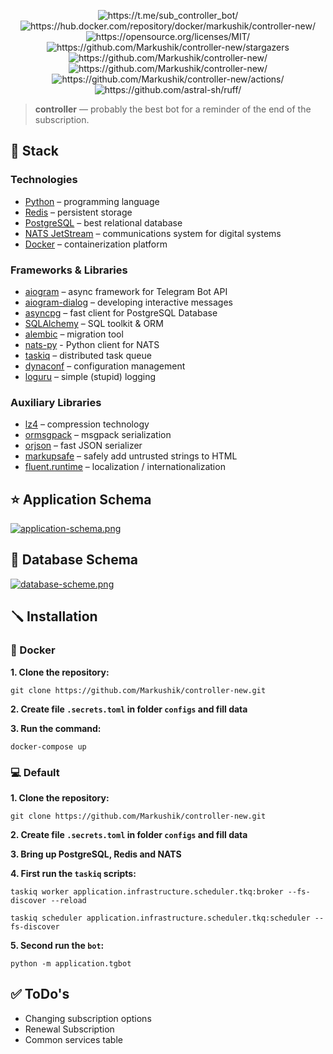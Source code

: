 <p align="center">
<img src="https://img.shields.io/badge/Telegram-%40sub__controller__bot-blue?style=flat-square" alt="https://t.me/sub_controller_bot/">
<img src="https://img.shields.io/badge/Docker%20Hub-controller--new-green?style=flat-square" alt="https://hub.docker.com/repository/docker/markushik/controller-new/">

<img src="https://img.shields.io/badge/License-MIT-green.svg?style=flat-square" alt="https://opensource.org/licenses/MIT/">
<img src="https://img.shields.io/github/stars/Markushik/controller-new.svg?style=flat-square" alt="https://github.com/Markushik/controller-new/stargazers">
<img src="https://img.shields.io/github/last-commit/Markushik/controller-new.svg?style=flat-square" alt="https://github.com/Markushik/controller-new/">
<img src="https://img.shields.io/github/repo-size/Markushik/controller-new.svg?style=flat-square" alt="https://github.com/Markushik/controller-new/">

<img src="https://github.com/Markushik/controller-new/actions/workflows/CI.yaml/badge.svg?style=flat-square" alt="https://github.com/Markushik/controller-new/actions/">
<img src="https://img.shields.io/endpoint?url=https://raw.githubusercontent.com/charliermarsh/ruff/main/assets/badge/v2.json?style=flat-square" alt="https://github.com/astral-sh/ruff/">

> **controller** — probably the best bot for a reminder of the end of the subscription.

## 🚀 Stack

### Technologies

- [Python](https://www.python.org/) – programming language
- [Redis](https://redis.io/) – persistent storage
- [PostgreSQL](https://www.postgresql.org/) – best relational database
- [NATS JetStream](https://nats.io/) – communications system for digital systems
- [Docker](https://www.docker.com/) – containerization platform

### Frameworks & Libraries

- [aiogram](https://github.com/aiogram/aiogram) – async framework for Telegram Bot API
- [aiogram-dialog](https://github.com/Tishka17/aiogram_dialog) – developing interactive messages
- [asyncpg](https://github.com/MagicStack/asyncpg) – fast client for PostgreSQL Database
- [SQLAlchemy](https://github.com/sqlalchemy/sqlalchemy) – SQL toolkit & ORM
- [alembic](https://github.com/sqlalchemy/alembic) – migration tool
- [nats-py](https://github.com/nats-io/nats.py) - Python client for NATS
- [taskiq](https://github.com/taskiq-python/taskiq) – distributed task queue
- [dynaconf](https://github.com/dynaconf/dynaconf) – configuration management
- [loguru](https://github.com/Delgan/loguru) – simple (stupid) logging

### Auxiliary Libraries

- [lz4](https://github.com/lz4/lz4) – compression technology
- [ormsgpack](https://github.com/aviramha/ormsgpack) – msgpack serialization
- [orjson](https://github.com/ijl/orjson) – fast JSON serializer
- [markupsafe](https://github.com/pallets/markupsafe) – safely add untrusted strings to HTML
- [fluent.runtime](https://github.com/projectfluent/python-fluent) – localization / internationalization

## ⭐ Application Schema
[![application-schema.png](https://i.postimg.cc/YCg4LRKZ/application-schema.png)](https://github.com/Markushik/controller-new/)

## 🐘 Database Schema

[![database-scheme.png](https://i.postimg.cc/BbYFNnMz/database-scheme.png)](https://drawsql.app/teams/marqezs-team/diagrams/controller-new/)

## 🪛 Installation

### 🐳 Docker

**1. Clone the repository:**

```
git clone https://github.com/Markushik/controller-new.git
```

**2. Create file `.secrets.toml` in folder `configs` and fill data**

**3. Run the command:**

```
docker-compose up
```

### 💻 Default

**1. Clone the repository:**

```
git clone https://github.com/Markushik/controller-new.git
```

**2. Create file `.secrets.toml` in folder `configs` and fill data**

**3. Bring up PostgreSQL, Redis and NATS**

**4. First run the `taskiq` scripts:**

```
taskiq worker application.infrastructure.scheduler.tkq:broker --fs-discover --reload
```

```
taskiq scheduler application.infrastructure.scheduler.tkq:scheduler --fs-discover
```

**5. Second run the `bot`:**

```
python -m application.tgbot
```

## ✅ ToDo's

- Changing subscription options
- Renewal Subscription
- Common services table